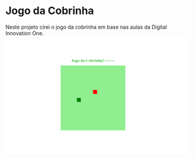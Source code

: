 <h1>Jogo da Cobrinha</h1>
Neste projeto cirei o jogo da cobrinha em base nas aulas da Digital Innovation One.

<img src="game.PNG">
